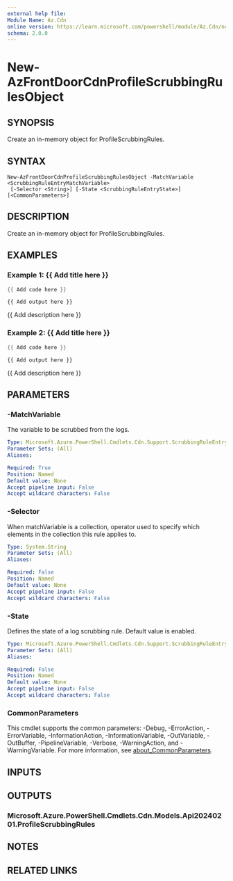 ```yaml
---
external help file:
Module Name: Az.Cdn
online version: https://learn.microsoft.com/powershell/module/Az.Cdn/new-AzFrontDoorCdnProfileScrubbingRulesObject
schema: 2.0.0
---
```


# New-AzFrontDoorCdnProfileScrubbingRulesObject

## SYNOPSIS
Create an in-memory object for ProfileScrubbingRules.

## SYNTAX

```
New-AzFrontDoorCdnProfileScrubbingRulesObject -MatchVariable <ScrubbingRuleEntryMatchVariable>
 [-Selector <String>] [-State <ScrubbingRuleEntryState>] [<CommonParameters>]
```

## DESCRIPTION
Create an in-memory object for ProfileScrubbingRules.

## EXAMPLES

### Example 1: {{ Add title here }}
```powershell
{{ Add code here }}
```

```output
{{ Add output here }}
```

{{ Add description here }}

### Example 2: {{ Add title here }}
```powershell
{{ Add code here }}
```

```output
{{ Add output here }}
```

{{ Add description here }}

## PARAMETERS

### -MatchVariable
The variable to be scrubbed from the logs.

```yaml
Type: Microsoft.Azure.PowerShell.Cmdlets.Cdn.Support.ScrubbingRuleEntryMatchVariable
Parameter Sets: (All)
Aliases:

Required: True
Position: Named
Default value: None
Accept pipeline input: False
Accept wildcard characters: False
```

### -Selector
When matchVariable is a collection, operator used to specify which elements in the collection this rule applies to.

```yaml
Type: System.String
Parameter Sets: (All)
Aliases:

Required: False
Position: Named
Default value: None
Accept pipeline input: False
Accept wildcard characters: False
```

### -State
Defines the state of a log scrubbing rule.
Default value is enabled.

```yaml
Type: Microsoft.Azure.PowerShell.Cmdlets.Cdn.Support.ScrubbingRuleEntryState
Parameter Sets: (All)
Aliases:

Required: False
Position: Named
Default value: None
Accept pipeline input: False
Accept wildcard characters: False
```

### CommonParameters
This cmdlet supports the common parameters: -Debug, -ErrorAction, -ErrorVariable, -InformationAction, -InformationVariable, -OutVariable, -OutBuffer, -PipelineVariable, -Verbose, -WarningAction, and -WarningVariable. For more information, see [about_CommonParameters](http://go.microsoft.com/fwlink/?LinkID=113216).

## INPUTS

## OUTPUTS

### Microsoft.Azure.PowerShell.Cmdlets.Cdn.Models.Api20240201.ProfileScrubbingRules

## NOTES

## RELATED LINKS

